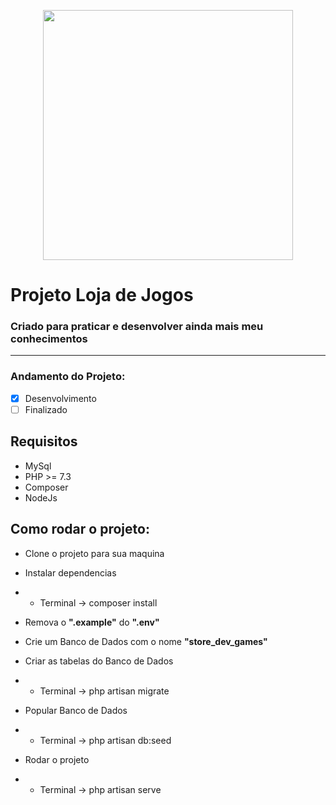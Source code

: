 <p align="center"><a href="https://laravel.com" target="_blank"><img src="https://raw.githubusercontent.com/laravel/art/master/logo-lockup/5%20SVG/2%20CMYK/1%20Full%20Color/laravel-logolockup-cmyk-red.svg" width="400"></a></p>

# Projeto Loja de Jogos

### Criado para praticar e desenvolver ainda mais meu conhecimentos

<hr/>

### Andamento do Projeto:

-   [x] Desenvolvimento
-   [ ] Finalizado

## Requisitos

-   MySql
-   PHP >= 7.3
-   Composer
-   NodeJs

## Como rodar o projeto:

-   Clone o projeto para sua maquina

-   Instalar dependencias
-   -   Terminal -> composer install

-   Remova o **".example"** do **".env"**

-   Crie um Banco de Dados com o nome **"store_dev_games"**

-   Criar as tabelas do Banco de Dados
-   -   Terminal -> php artisan migrate

-   Popular Banco de Dados
-   -   Terminal -> php artisan db:seed

-   Rodar o projeto
-   -   Terminal -> php artisan serve
